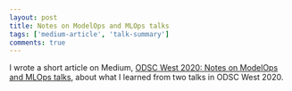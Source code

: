 ```yaml
---
layout: post
title: Notes on ModelOps and MLOps talks
tags: ['medium-article', 'talk-summary']
comments: true
---
```


I wrote a short article on Medium, [ODSC West 2020: Notes on ModelOps and MLOps talks](https://claresyhuang.medium.com/odsc-west-2020-notes-on-modelops-and-mlops-talks-a2e0d10f3c46), about what I learned from two talks in ODSC West 2020.

